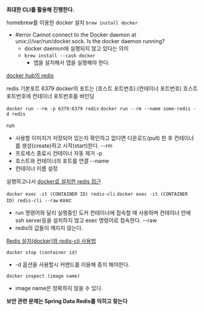 **최대한 CLI를 활용해 진행한다.**

homebrew를 이용한 docker 설치
`brew install docker`

- #error Cannot connect to the Docker daemon at unix:///var/run/docker.sock. Is the docker daemon running?
	- docker daemon에 실행되지 않고 있다는 의미
	- `brew install --cask docker`
		- 앱을 설치해서 앱을 실행해야 한다.

[docker hub의 redis](https://hub.docker.com/_/redis)

redis 기본포트 6379 
docker의 포트는 (호스트 포트번호):(컨테이너 포트번호) 호스트 포트번호에 컨테이너 포트번호를 바인딩

`docker run --rm -p 6379:6379 redis`
`docker run --rm --name some-redis -d redis`

run
- 사용할 이미지가 저장되어 있는지 확인하고 없다면 다운로드(pull) 한 후 컨테이너를 생성(create)하고 시작(start)한다.
--rm 
- 프로세스 종료시 컨테이너 자동 제거
-p 
- 호스트와 컨테이너의 포트를 연결
--name
- 컨테이너 이름 설정

실행하고나서
[docker로 설치한 redis 접근](https://velog.io/@titu/Redis-docker%EB%A1%9C-%EC%84%A4%EC%B9%98%ED%95%9C-redis-%EC%A0%91%EA%B7%BC)

`docker exec -it (CONTAINER ID) redis-cli`
`docker exec -it (CONTAINER ID) redis-cli --raw`
exec
- run 명령어와 달리 실행중인 도커 컨테이너에 접속할 때 사용하며 컨테이너 안에 ssh server등을 설치하지 않고 exec 명령어로 접속한다.
--raw
- redis의 값들이 깨지지 않는다.

[Redis 설치(docker)와 redis-cli 사용법](https://hirlawldo.tistory.com/186)

`docker stop (container id)`
- -d 옵션을 사용할시 커맨드를 이용해 중지 해야한다.

`docker inspect (image name)`
- image name은 정확하지 않을 수 있다.

**보안 관련 문제는 Spring Data Redis를 익히고 찾는다**